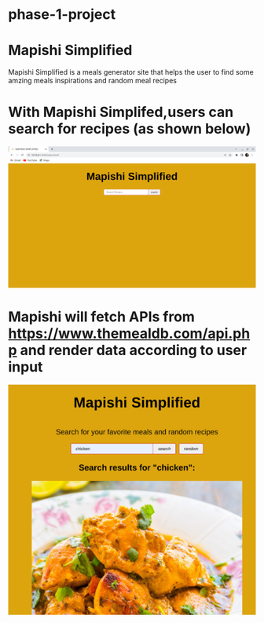 # phase-1-project
# Mapishi Simplified
Mapishi Simplified is a meals generator site that helps the user to find some amzing meals inspirations and random meal recipes

# With Mapishi Simplifed,users can search for recipes (as shown below)
![A screenshot of mapishi site](assets/Screenshot%20from%202023-04-06%2011-45-12.png)

# Mapishi will fetch APIs from https://www.themealdb.com/api.php and render data according to user input
![A screenshot of mapishi site](assets/Screenshot%20from%202023-04-07%2014-24-16.png)

